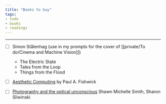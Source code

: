 ```yaml
---
title: "Books to buy"
tags:
- todo
- books
- readings
---
```

---

- [ ] Simon Stålenhag (use in my prompts for the cover of [[private/To do/Cinema and Machine Vision]])
	- The Electric State
	- Tales from the Loop
	- Things from the Flood


- [ ] [Aesthetic Computing](https://mitpress.mit.edu/9780262562379/aesthetic-computing/) by Paul A. Fishwick
- [ ] [Photography and the optical unconscious](https://www.dukeupress.edu/photography-and-the-optical-unconscious) Shawn Michelle Smith, Sharon Sliwinski